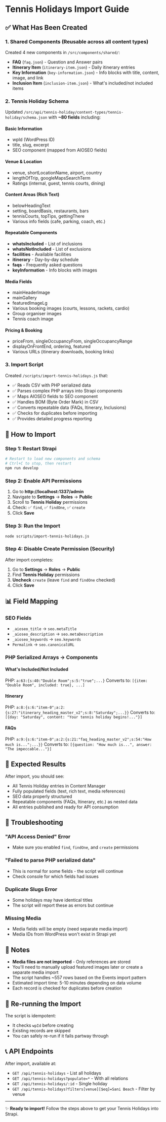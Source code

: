 # Tennis Holidays Import Guide

## ✅ What Has Been Created

### 1. Shared Components (Reusable across all content types)

Created 4 new components in `/src/components/shared/`:

- **FAQ** (`faq.json`) - Question and Answer pairs
- **Itinerary Item** (`itinerary-item.json`) - Daily itinerary entries
- **Key Information** (`key-information.json`) - Info blocks with title, content, image, and link
- **Inclusion Item** (`inclusion-item.json`) - What's included/not included items

### 2. Tennis Holiday Schema

Updated `/src/api/tennis-holiday/content-types/tennis-holiday/schema.json` with **~80 fields** including:

#### Basic Information
- wpId (WordPress ID)
- title, slug, excerpt
- SEO component (mapped from AIOSEO fields)

#### Venue & Location
- venue, shortLocationName, airport, country
- lengthOfTrip, googleMapsSearchTerm
- Ratings (internal, guest, tennis courts, dining)

#### Content Areas (Rich Text)
- belowHeadingText
- setting, boardBasis, restaurants, bars
- tennisCourts, topTips, gettingThere
- Various info fields (cafe, parking, coach, etc.)

#### Repeatable Components
- **whatsIncluded** - List of inclusions
- **whatsNotIncluded** - List of exclusions
- **facilities** - Available facilities
- **itinerary** - Day-by-day schedule
- **faqs** - Frequently asked questions
- **keyInformation** - Info blocks with images

#### Media Fields
- mainHeaderImage
- mainGallery
- featuredImageLg
- Various booking images (courts, lessons, rackets, cardio)
- Group organiser images
- Tennis coach image

#### Pricing & Booking
- priceFrom, singleOccupancyFrom, singleOccupancyRange
- displayOnFrontEnd, ordering, featured
- Various URLs (itinerary downloads, booking links)

### 3. Import Script

Created `/scripts/import-tennis-holidays.js` that:

- ✅ Reads CSV with PHP serialized data
- ✅ Parses complex PHP arrays into Strapi components
- ✅ Maps AIOSEO fields to SEO component
- ✅ Handles BOM (Byte Order Mark) in CSV
- ✅ Converts repeatable data (FAQs, Itinerary, Inclusions)
- ✅ Checks for duplicates before importing
- ✅ Provides detailed progress reporting

## 🚀 How to Import

### Step 1: Restart Strapi
```bash
# Restart to load new components and schema
# Ctrl+C to stop, then restart
npm run develop
```

### Step 2: Enable API Permissions
1. Go to **http://localhost:1337/admin**
2. Navigate to **Settings** → **Roles** → **Public**
3. Scroll to **Tennis Holiday** permissions
4. Check: ✅ `find`, ✅ `findOne`, ✅ `create`
5. Click **Save**

### Step 3: Run the Import
```bash
node scripts/import-tennis-holidays.js
```

### Step 4: Disable Create Permission (Security)
After import completes:
1. Go to **Settings** → **Roles** → **Public**
2. Find **Tennis Holiday** permissions
3. **Uncheck** `create` (leave `find` and `findOne` checked)
4. Click **Save**

## 📊 Field Mapping

### SEO Fields
- `_aioseo_title` → `seo.metaTitle`
- `_aioseo_description` → `seo.metaDescription`
- `_aioseo_keywords` → `seo.keywords`
- `Permalink` → `seo.canonicalURL`

### PHP Serialized Arrays → Components

#### What's Included/Not Included
PHP: `a:63:{s:40:"Double Room";s:5:"true";...}`
Converts to: `[{item: "Double Room", included: true}, ...]`

#### Itinerary
PHP: `a:8:{s:6:"item-0";a:2:{s:27:"itinerary_heading_master_v2";s:8:"Saturday";...}}`
Converts to: `[{day: "Saturday", content: "Your tennis holiday begins!..."}]`

#### FAQs
PHP: `a:9:{s:6:"item-0";a:2:{s:21:"faq_heading_master_v2";s:54:"How much is...";...}}`
Converts to: `[{question: "How much is...", answer: "The impeccable..."}]`

## 🎯 Expected Results

After import, you should see:
- All Tennis Holiday entries in Content Manager
- Fully populated fields (text, rich text, media references)
- SEO data properly structured
- Repeatable components (FAQs, Itinerary, etc.) as nested data
- All entries published and ready for API consumption

## 🔧 Troubleshooting

### "API Access Denied" Error
- Make sure you enabled `find`, `findOne`, and `create` permissions

### "Failed to parse PHP serialized data"
- This is normal for some fields - the script will continue
- Check console for which fields had issues

### Duplicate Slugs Error
- Some holidays may have identical titles
- The script will report these as errors but continue

### Missing Media
- Media fields will be empty (need separate media import)
- Media IDs from WordPress won't exist in Strapi yet

## 📝 Notes

- **Media files are not imported** - Only references are stored
- You'll need to manually upload featured images later or create a separate media import
- The script handles ~557 rows based on the Events import pattern
- Estimated import time: 5-10 minutes depending on data volume
- Each record is checked for duplicates before creation

## 🔄 Re-running the Import

The script is idempotent:
- It checks `wpId` before creating
- Existing records are skipped
- You can safely re-run if it fails partway through

## 📞 API Endpoints

After import, available at:
- `GET /api/tennis-holidays` - List all holidays
- `GET /api/tennis-holidays?populate=*` - With all relations
- `GET /api/tennis-holidays/:id` - Single holiday
- `GET /api/tennis-holidays?filters[venue][$eq]=Sani Beach` - Filter by venue

---

✨ **Ready to import!** Follow the steps above to get your Tennis Holidays into Strapi.


